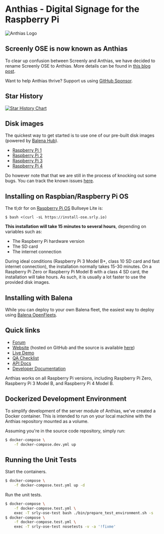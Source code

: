 # Anthias - Digital Signage for the Raspberry Pi

![Anthias Logo](https://assets.digitalocean.com/articles/alligator/boo.svg "a title")

## Screenly OSE is now known as Anthias

To clear up confusion between Screenly and Anthias, we have decided to rename Screenly OSE to Anthias. More details can be found in [this blog post]().

Want to help Anthias thrive? Support us using [GitHub Sponsor](https://github.com/sponsors/Screenly).

## Star History

[![Star History Chart](https://api.star-history.com/svg?repos=Screenly/screenly-ose&type=Date)](https://star-history.com/#Screenly/screenly-ose&Date)


## Disk images

The quickest way to get started is to use one of our pre-built disk images (powered by [Balena Hub](https://hub.balena.io/)).

* [Raspberry Pi 1](https://github.com/Screenly/screenly-ose/releases/download/v0.18.4/2022-11-04-raspberry-pi.zip)
* [Raspberry Pi 2](https://github.com/Screenly/screenly-ose/releases/download/v0.18.4/2022-11-04-raspberry-pi2.zip)
* [Raspberry Pi 3](https://github.com/Screenly/screenly-ose/releases/download/v0.18.4/2022-11-04-raspberrypi3.zip)
* [Raspberry Pi 4](https://github.com/Screenly/screenly-ose/releases/download/v0.18.4/2022-11-04-raspberrypi4-64.zip)

Do however note that that we are still in the process of knocking out some bugs. You can track the known issues [here](https://github.com/Screenly/screenly-ose/projects/8).


## Installing on Raspbian/Raspberry Pi OS

The tl;dr for on [Raspberry Pi OS](https://www.raspberrypi.com/software/) Bullseye Lite is:

```
$ bash <(curl -sL https://install-ose.srly.io)
```

**This installation will take 15 minutes to several hours**, depending on variables such as:

 * The Raspberry Pi hardware version
 * The SD card
 * The internet connection

During ideal conditions (Raspberry Pi 3 Model B+, class 10 SD card and fast internet connection), the installation normally takes 15-30 minutes. On a Raspberry Pi Zero or Raspberry Pi Model B with a class 4 SD card, the installation will take hours. As such, it is usually a lot faster to use the provided disk images.

## Installing with Balena

While you can deploy to your own Balena fleet, the easiest way to deploy using [Balena OpenFleets](https://hub.balena.io/organizations/screenly_ose/fleets).

## Quick links

 * [Forum](https://forums.screenly.io/c/screenly-ose)
 * [Website](https://anthias.screenly.io) (hosted on GitHub and the source is available [here](https://github.com/Screenly/screenly-ose/tree/gh-pages))
 * [Live Demo](https://ose.demo.screenlyapp.com/)
 * [QA Checklist](https://github.com/Screenly/screenly-ose/blob/master/docs/qa-checklist.md)
 * [API Docs](https://ose.demo.screenlyapp.com/api/docs/)
 * [Developer Documentation](https://github.com/Screenly/screenly-ose/blob/master/docs/developer-documentation.md)

Anthias works on all Raspberry Pi versions, including Raspberry Pi Zero, Raspberry Pi 3 Model B, and Raspberry Pi 4 Model B.

## Dockerized Development Environment

To simplify development of the server module of Anthias, we've created a Docker container. This is intended to run on your local machine with the Anthias repository mounted as a volume.

Assuming you're in the source code repository, simply run:

```bash
$ docker-compose \
    -f docker-compose.dev.yml up
```

## Running the Unit Tests

Start the containers.

```bash
$ docker-compose \
    -f docker-compose.test.yml up -d
```

Run the unit tests.

```bash
$ docker-compose \
    -f docker-compose.test.yml \
    exec -T srly-ose-test bash ./bin/prepare_test_environment.sh -s
$ docker-compose \
    -f docker-compose.test.yml \
    exec -T srly-ose-test nosetests -v -a '!fixme'
```
